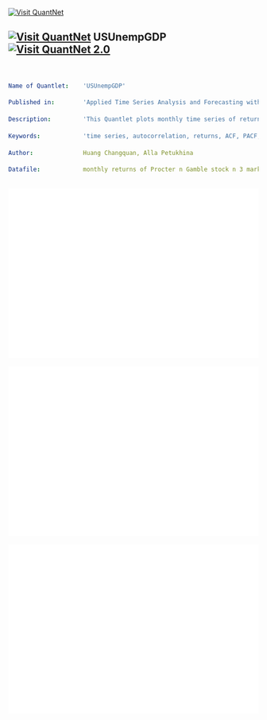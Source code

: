 [<img src="https://github.com/QuantLet/Styleguide-and-FAQ/blob/master/pictures/banner.png" width="888" alt="Visit QuantNet">](http://quantlet.de/)

## [<img src="https://github.com/QuantLet/Styleguide-and-FAQ/blob/master/pictures/qloqo.png" alt="Visit QuantNet">](http://quantlet.de/) **USUnempGDP** [<img src="https://github.com/QuantLet/Styleguide-and-FAQ/blob/master/pictures/QN2.png" width="60" alt="Visit QuantNet 2.0">](http://quantlet.de/)

```yaml


Name of Quantlet:    'USUnempGDP'

Published in:        'Applied Time Series Analysis and Forecasting with Python'

Description:         'This Quantlet plots monthly time series of returns of Procter and Gamble from 1961 to 2016 and  their ACF and PACF (Example, 2.4 Figures 2.8-2.9 in the book)'

Keywords:            'time series, autocorrelation, returns, ACF, PACF, plot, visualisation'

Author:              Huang Changquan, Alla Petukhina

Datafile:            monthly returns of Procter n Gamble stock n 3 market indexes 1961 to 2016.csv



```

![Picture1](pyTSA_MultiDimGN_fig7-1.png)

![Picture2](pyTSA_MultiDimGN_fig7-2.png)

![Picture3](pyTSA_MultiDimGN_fig7-3.png)